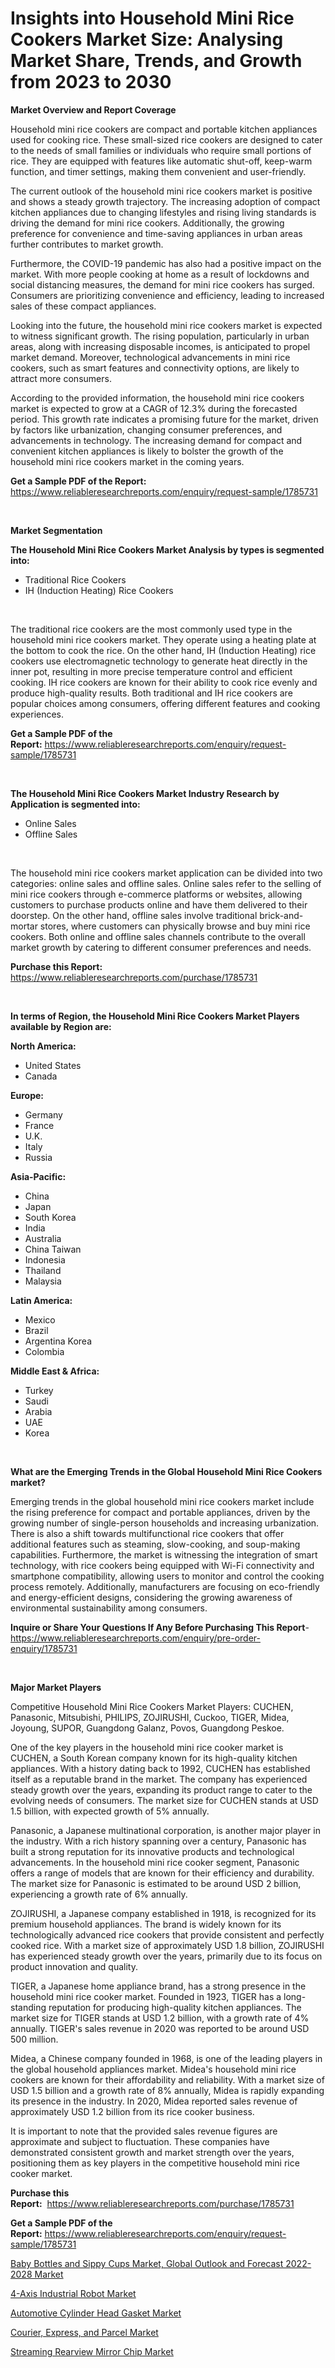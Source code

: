 <p><h1>Insights into Household Mini Rice Cookers Market Size: Analysing Market Share, Trends, and Growth from 2023 to 2030</h1></p><p><strong>Market Overview and Report Coverage</strong></p>
<p><p>Household mini rice cookers are compact and portable kitchen appliances used for cooking rice. These small-sized rice cookers are designed to cater to the needs of small families or individuals who require small portions of rice. They are equipped with features like automatic shut-off, keep-warm function, and timer settings, making them convenient and user-friendly.</p><p>The current outlook of the household mini rice cookers market is positive and shows a steady growth trajectory. The increasing adoption of compact kitchen appliances due to changing lifestyles and rising living standards is driving the demand for mini rice cookers. Additionally, the growing preference for convenience and time-saving appliances in urban areas further contributes to market growth.</p><p>Furthermore, the COVID-19 pandemic has also had a positive impact on the market. With more people cooking at home as a result of lockdowns and social distancing measures, the demand for mini rice cookers has surged. Consumers are prioritizing convenience and efficiency, leading to increased sales of these compact appliances.</p><p>Looking into the future, the household mini rice cookers market is expected to witness significant growth. The rising population, particularly in urban areas, along with increasing disposable incomes, is anticipated to propel market demand. Moreover, technological advancements in mini rice cookers, such as smart features and connectivity options, are likely to attract more consumers.</p><p>According to the provided information, the household mini rice cookers market is expected to grow at a CAGR of 12.3% during the forecasted period. This growth rate indicates a promising future for the market, driven by factors like urbanization, changing consumer preferences, and advancements in technology. The increasing demand for compact and convenient kitchen appliances is likely to bolster the growth of the household mini rice cookers market in the coming years.</p></p>
<p><strong>Get a Sample PDF of the Report:</strong> <a href="https://www.reliableresearchreports.com/enquiry/request-sample/1785731">https://www.reliableresearchreports.com/enquiry/request-sample/1785731</a></p>
<p>&nbsp;</p>
<p><strong>Market Segmentation</strong></p>
<p><strong>The Household Mini Rice Cookers Market Analysis by types is segmented into:</strong></p>
<p><ul><li>Traditional Rice Cookers</li><li>IH (Induction Heating) Rice Cookers</li></ul></p>
<p>&nbsp;</p>
<p><p>The traditional rice cookers are the most commonly used type in the household mini rice cookers market. They operate using a heating plate at the bottom to cook the rice. On the other hand, IH (Induction Heating) rice cookers use electromagnetic technology to generate heat directly in the inner pot, resulting in more precise temperature control and efficient cooking. IH rice cookers are known for their ability to cook rice evenly and produce high-quality results. Both traditional and IH rice cookers are popular choices among consumers, offering different features and cooking experiences.</p></p>
<p><strong>Get a Sample PDF of the Report:</strong>&nbsp;<a href="https://www.reliableresearchreports.com/enquiry/request-sample/1785731">https://www.reliableresearchreports.com/enquiry/request-sample/1785731</a></p>
<p>&nbsp;</p>
<p><strong>The Household Mini Rice Cookers Market Industry Research by Application is segmented into:</strong></p>
<p><ul><li>Online Sales</li><li>Offline Sales</li></ul></p>
<p>&nbsp;</p>
<p><p>The household mini rice cookers market application can be divided into two categories: online sales and offline sales. Online sales refer to the selling of mini rice cookers through e-commerce platforms or websites, allowing customers to purchase products online and have them delivered to their doorstep. On the other hand, offline sales involve traditional brick-and-mortar stores, where customers can physically browse and buy mini rice cookers. Both online and offline sales channels contribute to the overall market growth by catering to different consumer preferences and needs.</p></p>
<p><strong>Purchase this Report:</strong>&nbsp; <a href="https://www.reliableresearchreports.com/purchase/1785731">https://www.reliableresearchreports.com/purchase/1785731</a></p>
<p>&nbsp;</p>
<p><strong>In terms of Region, the Household Mini Rice Cookers Market Players available by Region are:</strong></p>
<p>
    <p> <strong> North America: </strong>
        <ul>
            <li>United States</li>
            <li>Canada</li>
        </ul>
        </p> 
    <p> <strong> Europe: </strong>
        <ul>
            <li>Germany</li>
            <li>France</li>
            <li>U.K.</li>
            <li>Italy</li>
            <li>Russia</li>
        </ul>
        </p> 
    <p> <strong> Asia-Pacific: </strong>
        <ul>
            <li>China</li>
            <li>Japan</li>
            <li>South Korea</li>
            <li>India</li>
            <li>Australia</li>
            <li>China Taiwan</li>
            <li>Indonesia</li>
            <li>Thailand</li>
            <li>Malaysia</li>
        </ul>
        </p> 
    <p> <strong> Latin America: </strong>
        <ul>
            <li>Mexico</li>
            <li>Brazil</li>
            <li>Argentina Korea</li>
            <li>Colombia</li>
        </ul>
        </p> 
    <p> <strong> Middle East & Africa: </strong>
        <ul>
            <li>Turkey</li>
            <li>Saudi</li>
            <li>Arabia</li>
            <li>UAE</li>
            <li>Korea</li>
        </ul>
    </p>
    </p>
<p>&nbsp;</p>
<p><strong>What are the Emerging Trends in the Global Household Mini Rice Cookers market?</strong></p>
<p><p>Emerging trends in the global household mini rice cookers market include the rising preference for compact and portable appliances, driven by the growing number of single-person households and increasing urbanization. There is also a shift towards multifunctional rice cookers that offer additional features such as steaming, slow-cooking, and soup-making capabilities. Furthermore, the market is witnessing the integration of smart technology, with rice cookers being equipped with Wi-Fi connectivity and smartphone compatibility, allowing users to monitor and control the cooking process remotely. Additionally, manufacturers are focusing on eco-friendly and energy-efficient designs, considering the growing awareness of environmental sustainability among consumers.</p></p>
<p><strong>Inquire or Share Your Questions If Any Before Purchasing This Report</strong>- <a href="https://www.reliableresearchreports.com/enquiry/pre-order-enquiry/1785731">https://www.reliableresearchreports.com/enquiry/pre-order-enquiry/1785731</a></p>
<p>&nbsp;</p>
<p><strong>Major Market Players</strong></p>
<p><p>Competitive Household Mini Rice Cookers Market Players: CUCHEN, Panasonic, Mitsubishi, PHILIPS, ZOJIRUSHI, Cuckoo, TIGER, Midea, Joyoung, SUPOR, Guangdong Galanz, Povos, Guangdong Peskoe.</p><p>One of the key players in the household mini rice cooker market is CUCHEN, a South Korean company known for its high-quality kitchen appliances. With a history dating back to 1992, CUCHEN has established itself as a reputable brand in the market. The company has experienced steady growth over the years, expanding its product range to cater to the evolving needs of consumers. The market size for CUCHEN stands at USD 1.5 billion, with expected growth of 5% annually.</p><p>Panasonic, a Japanese multinational corporation, is another major player in the industry. With a rich history spanning over a century, Panasonic has built a strong reputation for its innovative products and technological advancements. In the household mini rice cooker segment, Panasonic offers a range of models that are known for their efficiency and durability. The market size for Panasonic is estimated to be around USD 2 billion, experiencing a growth rate of 6% annually.</p><p>ZOJIRUSHI, a Japanese company established in 1918, is recognized for its premium household appliances. The brand is widely known for its technologically advanced rice cookers that provide consistent and perfectly cooked rice. With a market size of approximately USD 1.8 billion, ZOJIRUSHI has experienced steady growth over the years, primarily due to its focus on product innovation and quality.</p><p>TIGER, a Japanese home appliance brand, has a strong presence in the household mini rice cooker market. Founded in 1923, TIGER has a long-standing reputation for producing high-quality kitchen appliances. The market size for TIGER stands at USD 1.2 billion, with a growth rate of 4% annually. TIGER's sales revenue in 2020 was reported to be around USD 500 million.</p><p>Midea, a Chinese company founded in 1968, is one of the leading players in the global household appliances market. Midea's household mini rice cookers are known for their affordability and reliability. With a market size of USD 1.5 billion and a growth rate of 8% annually, Midea is rapidly expanding its presence in the industry. In 2020, Midea reported sales revenue of approximately USD 1.2 billion from its rice cooker business.</p><p>It is important to note that the provided sales revenue figures are approximate and subject to fluctuation. These companies have demonstrated consistent growth and market strength over the years, positioning them as key players in the competitive household mini rice cooker market.</p></p>
<p><strong>Purchase this Report:</strong>&nbsp;&nbsp;<a href="https://www.reliableresearchreports.com/purchase/1785731">https://www.reliableresearchreports.com/purchase/1785731</a></p>
<p></p>
<p><strong>Get a Sample PDF of the Report:</strong>&nbsp;<a href="https://www.reliableresearchreports.com/enquiry/request-sample/1785731">https://www.reliableresearchreports.com/enquiry/request-sample/1785731</a></p>
<p><p><a href="https://medium.com/@sigridrobel/baby-bottles-and-sippy-cups-market-global-outlook-and-forecast-2022-2028-market-outlook-industry-121a019da7df">Baby Bottles and Sippy Cups Market, Global Outlook and Forecast 2022-2028 Market</a></p><p><a href="https://github.com/prosalinda88/Market-Research-Report-List-1/blob/main/4-axis-industrial-robot-market.md">4-Axis Industrial Robot Market</a></p><p><a href="https://www.linkedin.com/pulse/automotive-cylinder-head-gasket-market-research/">Automotive Cylinder Head Gasket Market</a></p><p><a href="https://www.linkedin.com/pulse/courier-express-parcel-market-challenges-opportunities/">Courier, Express, and Parcel Market</a></p><p><a href="https://github.com/jonneygiverf/Market-Research-Report-List-1/blob/main/streaming-rearview-mirror-chip-market.md">Streaming Rearview Mirror Chip Market</a></p></p>